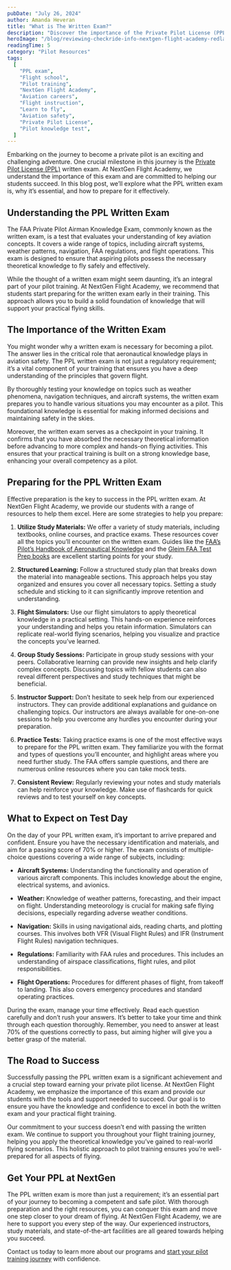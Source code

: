 ```yaml
---
pubDate: "July 26, 2024"
author: Amanda Heveran
title: "What is The Written Exam?"
description: "Discover the importance of the Private Pilot License (PPL) written exam, its role in your pilot training, and how NextGen Flight Academy prepares you for success."
heroImage: "/blog/reviewing-checkride-info-nextgen-flight-academy-redlands-riverside-ca-pilot-training-school-fix.webp"
readingTime: 5
category: "Pilot Resources"
tags:
  [
    "PPL exam",
    "Flight school",
    "Pilot training",
    "NextGen Flight Academy",
    "Aviation careers",
    "Flight instruction",
    "Learn to fly",
    "Aviation safety",
    "Private Pilot License",
    "Pilot knowledge test",
  ]
---
```


Embarking on the journey to become a private pilot is an exciting and challenging adventure. One crucial milestone in this journey is the [Private Pilot License (PPL)](/training-programs/private-pilot) written exam. At NextGen Flight Academy, we understand the importance of this exam and are committed to helping our students succeed. In this blog post, we’ll explore what the PPL written exam is, why it’s essential, and how to prepare for it effectively.

## Understanding the PPL Written Exam

The FAA Private Pilot Airman Knowledge Exam, commonly known as the written exam, is a test that evaluates your understanding of key aviation concepts. It covers a wide range of topics, including aircraft systems, weather patterns, navigation, FAA regulations, and flight operations. This exam is designed to ensure that aspiring pilots possess the necessary theoretical knowledge to fly safely and effectively.

While the thought of a written exam might seem daunting, it’s an integral part of your pilot training. At NextGen Flight Academy, we recommend that students start preparing for the written exam early in their training. This approach allows you to build a solid foundation of knowledge that will support your practical flying skills.

## The Importance of the Written Exam

You might wonder why a written exam is necessary for becoming a pilot. The answer lies in the critical role that aeronautical knowledge plays in aviation safety. The PPL written exam is not just a regulatory requirement; it’s a vital component of your training that ensures you have a deep understanding of the principles that govern flight.

By thoroughly testing your knowledge on topics such as weather phenomena, navigation techniques, and aircraft systems, the written exam prepares you to handle various situations you may encounter as a pilot. This foundational knowledge is essential for making informed decisions and maintaining safety in the skies.

Moreover, the written exam serves as a checkpoint in your training. It confirms that you have absorbed the necessary theoretical information before advancing to more complex and hands-on flying activities. This ensures that your practical training is built on a strong knowledge base, enhancing your overall competency as a pilot.

## Preparing for the PPL Written Exam

Effective preparation is the key to success in the PPL written exam. At NextGen Flight Academy, we provide our students with a range of resources to help them excel. Here are some strategies to help you prepare:

1. **Utilize Study Materials:** We offer a variety of study materials, including textbooks, online courses, and practice exams. These resources cover all the topics you’ll encounter on the written exam. Guides like the [FAA’s Pilot’s Handbook of Aeronautical Knowledge](/about/pilot-resource-center) and the [Gleim FAA Test Prep books](/about/pilot-resource-center) are excellent starting points for your study.

2. **Structured Learning:** Follow a structured study plan that breaks down the material into manageable sections. This approach helps you stay organized and ensures you cover all necessary topics. Setting a study schedule and sticking to it can significantly improve retention and understanding.

3. **Flight Simulators:** Use our flight simulators to apply theoretical knowledge in a practical setting. This hands-on experience reinforces your understanding and helps you retain information. Simulators can replicate real-world flying scenarios, helping you visualize and practice the concepts you’ve learned.

4. **Group Study Sessions:** Participate in group study sessions with your peers. Collaborative learning can provide new insights and help clarify complex concepts. Discussing topics with fellow students can also reveal different perspectives and study techniques that might be beneficial.

5. **Instructor Support:** Don’t hesitate to seek help from our experienced instructors. They can provide additional explanations and guidance on challenging topics. Our instructors are always available for one-on-one sessions to help you overcome any hurdles you encounter during your preparation.

6. **Practice Tests:** Taking practice exams is one of the most effective ways to prepare for the PPL written exam. They familiarize you with the format and types of questions you’ll encounter, and highlight areas where you need further study. The FAA offers sample questions, and there are numerous online resources where you can take mock tests.

7. **Consistent Review:** Regularly reviewing your notes and study materials can help reinforce your knowledge. Make use of flashcards for quick reviews and to test yourself on key concepts.

## What to Expect on Test Day

On the day of your PPL written exam, it’s important to arrive prepared and confident. Ensure you have the necessary identification and materials, and aim for a passing score of 70% or higher. The exam consists of multiple-choice questions covering a wide range of subjects, including:

- **Aircraft Systems:** Understanding the functionality and operation of various aircraft components. This includes knowledge about the engine, electrical systems, and avionics.

- **Weather:** Knowledge of weather patterns, forecasting, and their impact on flight. Understanding meteorology is crucial for making safe flying decisions, especially regarding adverse weather conditions.

- **Navigation:** Skills in using navigational aids, reading charts, and plotting courses. This involves both VFR (Visual Flight Rules) and IFR (Instrument Flight Rules) navigation techniques.

- **Regulations:** Familiarity with FAA rules and procedures. This includes an understanding of airspace classifications, flight rules, and pilot responsibilities.

- **Flight Operations:** Procedures for different phases of flight, from takeoff to landing. This also covers emergency procedures and standard operating practices.

During the exam, manage your time effectively. Read each question carefully and don’t rush your answers. It’s better to take your time and think through each question thoroughly. Remember, you need to answer at least 70% of the questions correctly to pass, but aiming higher will give you a better grasp of the material.

## The Road to Success

Successfully passing the PPL written exam is a significant achievement and a crucial step toward earning your private pilot license. At NextGen Flight Academy, we emphasize the importance of this exam and provide our students with the tools and support needed to succeed. Our goal is to ensure you have the knowledge and confidence to excel in both the written exam and your practical flight training.

Our commitment to your success doesn’t end with passing the written exam. We continue to support you throughout your flight training journey, helping you apply the theoretical knowledge you’ve gained to real-world flying scenarios. This holistic approach to pilot training ensures you’re well-prepared for all aspects of flying.

## Get Your PPL at NextGen

The PPL written exam is more than just a requirement; it’s an essential part of your journey to becoming a competent and safe pilot. With thorough preparation and the right resources, you can conquer this exam and move one step closer to your dream of flying. At NextGen Flight Academy, we are here to support you every step of the way. Our experienced instructors, study materials, and state-of-the-art facilities are all geared towards helping you succeed.

Contact us today to learn more about our programs and [start your pilot training journey](/enrollment) with confidence.
